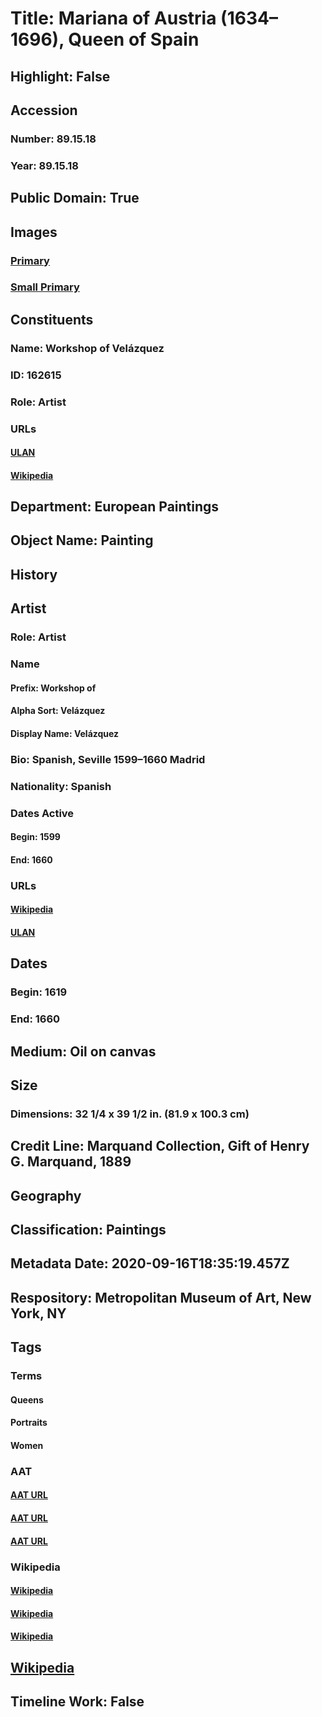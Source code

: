 # Title: Mariana of Austria (1634–1696), Queen of Spain
## Highlight: False
## Accession
### Number: 89.15.18
### Year: 89.15.18
## Public Domain: True
## Images
### [Primary](https://images.metmuseum.org/CRDImages/ep/original/DP276130.jpg)
### [Small Primary](https://images.metmuseum.org/CRDImages/ep/web-large/DP276130.jpg)
## Constituents
### Name: Workshop of Velázquez
### ID: 162615
### Role: Artist
### URLs
#### [ULAN](http://vocab.getty.edu/page/ulan/500016881)
#### [Wikipedia](https://www.wikidata.org/wiki/Q297)
## Department: European Paintings
## Object Name: Painting
## History
## Artist
### Role: Artist
### Name
#### Prefix: Workshop of
#### Alpha Sort: Velázquez
#### Display Name: Velázquez
### Bio: Spanish, Seville 1599–1660 Madrid
### Nationality: Spanish
### Dates Active
#### Begin: 1599
#### End: 1660
### URLs
#### [Wikipedia](https://www.wikidata.org/wiki/Q297)
#### [ULAN](http://vocab.getty.edu/page/ulan/500016881)
## Dates
### Begin: 1619
### End: 1660
## Medium: Oil on canvas
## Size
### Dimensions: 32 1/4 x 39 1/2 in. (81.9 x 100.3 cm)
## Credit Line: Marquand Collection, Gift of Henry G. Marquand, 1889
## Geography
## Classification: Paintings
## Metadata Date: 2020-09-16T18:35:19.457Z
## Respository: Metropolitan Museum of Art, New York, NY
## Tags
### Terms
#### Queens
#### Portraits
#### Women
### AAT
#### [AAT URL](http://vocab.getty.edu/page/aat/300025483)
#### [AAT URL](http://vocab.getty.edu/page/aat/300015637)
#### [AAT URL](http://vocab.getty.edu/page/aat/300025943)
### Wikipedia
#### [Wikipedia]()
#### [Wikipedia]()
#### [Wikipedia]()
## [Wikipedia](https://www.wikidata.org/wiki/Q19912236)
## Timeline Work: False